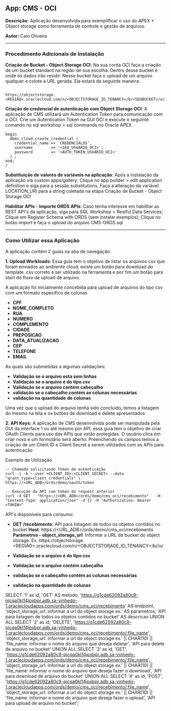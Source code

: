 ## **App: CMS - OCI**
**Descrição:** Aplicação desenvolvida para exemplificar o uso do APEX + Object storage como ferramenta de controle e gestão de arquivos.

**Autor:** Caio Oliveira  

---

### **Procedimento Adicionais de Instalação**

**Criação de Bucket - Object Storage OCI**: Na sua conta OCI faça a criação de um bucket standard na região de sua escolha. Dentro desse bucket é onde os dados irão residir. Nesse bucket faça o upload de um arquivo qualquer e colote a URL gerada. Ela estará da seguinte maneira: 
```

https://objectstorage.<REGIÃO>.oraclecloud.com/n/<OBJECTSTORAGE_ID_TENANCY>/b/<SEUBUCKET>/o/

```

**Criação de credencial de autenticação com Object Storage OCI**: A aplicação de CMS utilizará um Autentication Token para comunicação com o OCI. Crie um Autentication Token na GUI OCI e execute o seguinte comando no sql workshop > sql commands no Oracle APEX

```
begin
  dbms_cloud.create_credential (
    credential_name => 'CREDENCIALOS',
    username        => '<SEU_USUARIO_OCI>',
    password        => '<AUTH_TOKEN_USUARIO_OCI>'
  ) ;
end;
/

```

**Substituição de valores de variáveis na aplicação**: Após a instalação da aplicação via custom apps/gallery; Clique no app builder > edit application definition e siga para a sessão substitutions. Faça a alteração da variável LOCATION_URI para a string coletada na etapa Criação de Bucket - Object Storage OCI

**Habilitar APIs - Importe ORDS APIs**: Caso tenha interesse em habilitar as REST API's da aplicação, siga para SQL Workshop > Restful Data Services; Clique em Register Schema with ORDS (sem instalar exemplos); Clique no botão import e faça o upload do arquivo CMS-ORDS.sql

---

### **Como Utilizar essa Aplicação**

A aplicação contém 2 guias na aba de navegação:

**1. Upload Workloads:** Essa guia tem o objetivo de listar os arquivos csv que foram enviados ao ambiente cloud, existe um botão para download do template .csv correto a ser utilizado na ferramenta e por fim um botão para start do fluxo de upload de arquivo. 

A aplicação foi inicialmente concebida para upload de arquivos do tipo csv com um formato específico de colunas
* **CPF**
* **NOME_COMPLETO**
* **RUA**
* **NUMERO**
* **COMPLEMENTO**
* **CIDADE**
* **PREPOSICAO**
* **DATA_ATUALIZACAO**
* **CEP**
* **TELEFONE**
* **EMAIL**

As quais são submetidas a algumas validações:
* **Validação se o arquivo esta sem linhas**
* **Validação se o arquivo é do tipo csv**
* **Validação se o arquivo contém cabeçalho**
* **validação se o cabeçalho contém as colunas necessárias**
* **validação na quantidade de colunas**

Uma vez que o upload do arquivo tenha sido concluido, temos a listagem do mesmo na tela e os botões de download e delete apresentados

**2. API Keys:** A aplicação de CMS desenvolvida pode ser manipulada pela GUI da interface 1 ou até mesmo por API, essa guia tem o objetivo de criar OAuth Clients para uso das APIs que estão protegidas. O usuário clica em criar nova e um formulário será aberto. Preenchendo os campos temos a criação de um Client ID e Client Secret a serem utilizados com as APIs para autenticação

Exemplo de Utilização
```
-- Chamada solicitando Token de autenticação
curl -i -k --user <CLIENT_ID>:<CLIENT_SECRET> --data "grant_type=client_credentials" \
https://<URL_ADB>/ords/demo/oauth/token

-- Execução da API com token do request anterior
curl -X GET   "https://<URL_ADB>/ords/demo/cms_oci/recebimento"   -H "Content-Type: application/json" -d {} -H "Authorization: Bearer <TOKEN>"

```

API's disponíveis para consumo:
* **GET /recebimento**: API para listagem de todos os objetos contidos no bucket
  **Host**: https://<URL_ADB>/ords/demo/cms_oci/recebimento
  **Parâmetros - object_storage_url**: Informar a URL do bucket do object storage. Ex. https://objectstorage.<REGIÃO>.oraclecloud.com/n/<OBJECTSTORAGE_ID_TENANCY>/b/<SEUBUCKET>/o/

* **Validação se o arquivo é do tipo csv**
* **Validação se o arquivo contém cabeçalho**
* **validação se o cabeçalho contém as colunas necessárias**
* **validação na quantidade de colunas**



SELECT '1' as id,
       'GET' AS metodo, 
       'https://g1cde62092a80c9-pjcqa0kl14jpxbpr.adb.sa-vinhedo-1.oraclecloudapps.com/ords/demo/cms_oci/recebimento' AS endpoint, 
       'object_storage_url: informar a url do object storage ex.' AS parametros,
       'API para listagem de todos os objetos contidos no bucket' AS descricao
UNION ALL
SELECT '2' as id,
       'DELETE', 
       'https://g1cde62092a80c9-pjcqa0kl14jpxbpr.adb.sa-vinhedo-1.oraclecloudapps.com/ords/demo/cms_oci/recebimento/:file_name', 
       'object_storage_url: informar a url do object storage ex.' || CHAR(10) ||  'file_name: informar o nome do arquivo que deseja deletar', 
       'API para delete de arquivo no bucket'
UNION ALL
SELECT '3' as id,
       'GET', 
       'https://g1cde62092a80c9-pjcqa0kl14jpxbpr.adb.sa-vinhedo-1.oraclecloudapps.com/ords/demo/cms_oci/recebimento/:file_name', 
       'object_storage_url: informar a url do object storage ex.' || CHAR(10) || 'file_name: informar o nome do arquivo que deseja fazer o download',
       'API para download de arquivo do bucket'
UNION ALL
SELECT '4' as id,
       'POST', 
       'https://g1cde62092a80c9-pjcqa0kl14jpxbpr.adb.sa-vinhedo-1.oraclecloudapps.com/ords/demo/cms_oci/recebimento/:file_name', 
       'object_storage_url: informar a url do object storage ex.' || CHAR(10) || 'file_name: informar o nome do arquivo que deseja fazer o upload', 
       'API para upload de arquivo no bucket';